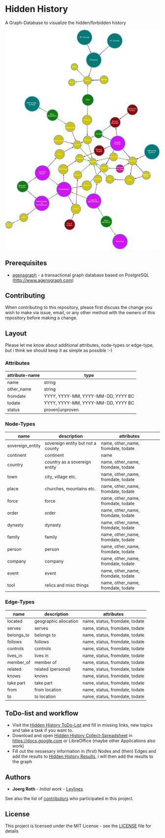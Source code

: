 # Hidden History
A Graph-Database to visualize the hidden/forbidden history

![first impression](./hidden_history.png)

## Prerequisites

* [agensgraph](https://github.com/bitnine-oss/agensgraph) - a transactional graph database based on PostgreSQL (http://www.agensgraph.com)

## Contributing

When contributing to this repository, please first discuss the change you wish to make via issue, email, or any other method with the owners of this repository before making a change.

## Layout

Please let me know about additional attributes, node-types or edge-type, but i think we should keep it as simple as possible :-)

### Attributes

|attribute-name|type|
|---|---|
|name|string|
|other_name|string|
|fromdate|YYYY, YYYY-MM, YYYY-MM-DD, YYYY BC|
|todate|YYYY, YYYY-MM, YYYY-MM-DD, YYYY BC|
|status|proven\|unproven|

### Node-Types

|name|description|attributes|
|---|---|---|
|sovereign_entity|sovereign entity but not a county|name, other_name, fromdate, todate|
|continent|continent|name|
|country|country as a sovereign entity|name, other_name, fromdate, todate|
|town|city, village etc.|name, other_name, fromdate, todate|
|place|churches, mountains etc.|name, other_name, fromdate, todate|
|force|force|name, other_name, fromdate, todate|
|order|order|name, other_name, fromdate, todate|
|dynasty|dynasty|name, other_name, fromdate, todate|
|family|family|name, other_name, fromdate, todate|
|person|person|name, other_name, fromdate, todate|
|company|company|name, other_name, fromdate, todate|
|event|event|name, other_name, fromdate, todate|
|tool|relics and misc things|name, other_name, fromdate, todate|

### Edge-Types

|name|description|attributes|
|---|---|---|
|located|geographic allocation|name, status, fromdate, todate|
|serves|serves|name, status, fromdate, todate|
|belongs_to|belongs to|name, status, fromdate, todate|
|follows|follows|name, status, fromdate, todate|
|controls|controls|name, status, fromdate, todate|
|lives_in|lives in|name, status, fromdate, todate|
|member_of|member of|name, status, fromdate, todate|
|related|related (personal)|name, status, fromdate, todate|
|knows|knows|name, status, fromdate, todate|
|take part|take part|name, status, fromdate, todate|
|from|from location|name, status, fromdate, todate|
|to|to location|name, status, fromdate, todate|


## ToDo-list and workflow

* Visit the [Hidden History ToDo-List](https://docs.google.com/spreadsheets/d/1mxp-V6d-WcvtinwX8Zugc_vSUqaF4xwCecwaCOMQqM4/edit?usp=sharing) and fill in missing links, new topics and take a task if you want to.
* Download and open [Hidden History Collect-Spreadsheet](https://docs.google.com/spreadsheets/d/1ljMg0AUaoAC6PbjDi8zu4YvlDD24SFq865eXMssdCxs/edit?usp=sharing) in https://docs.google.com or LibreOffice (maybe other Applications also work)
* Fill out the nessesary information in (first) Nodes and (then) Edges and add the results to [Hidden History Results](https://docs.google.com/document/d/1TGEeabOw8hLYfBXsnya3pb4_Ad0Qm03qLQPpzbXHqSY/edit?usp=sharing), i will then add the results to the graph

## Authors

* **Joerg Roth** - *Initial work* - [Leylines](https://github.com/leylines)

See also the list of [contributors](https://github.com/leylines/hidden-history/contributors) who participated in this project.

## License

This project is licensed under the MIT License - see the [LICENSE](LICENSE) file for details

